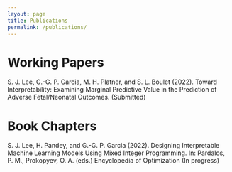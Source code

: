 ```yaml
---
layout: page
title: Publications
permalink: /publications/
---
```


# Working Papers
S. J. Lee, G.-G. P. Garcia, M. H. Platner, and S. L. Boulet (2022). Toward Interpretability:
Examining Marginal Predictive Value in the Prediction of Adverse Fetal/Neonatal Outcomes.
(Submitted)

# Book Chapters
S. J. Lee, H. Pandey, and G.-G. P. Garcia (2022). Designing Interpretable Machine Learning
Models Using Mixed Integer Programming. In: Pardalos, P. M., Prokopyev, O. A. (eds.) Encyclopedia of Optimization (In progress)
